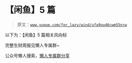# 【闲鱼】5 篇

> 原文：[`www.yuque.com/for_lazy/wind/ufa9ou46cwm55nrw`](https://www.yuque.com/for_lazy/wind/ufa9ou46cwm55nrw)

以下为：【闲鱼】5 篇相关风向标

完整生财周报见懒人专属群~

公众号懒人搜索，[懒人专属群分享](https://lazybook.fun/#/blog/group)